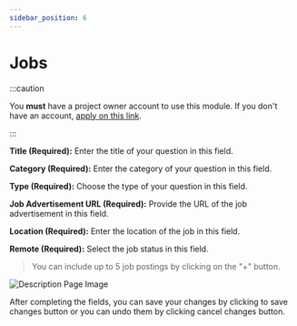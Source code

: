 ```yaml
---
sidebar_position: 6
---
```


# Jobs

:::caution

You **must** have a project owner account to use this module. If you don't have an account, [apply on this link](https://ts6prh04a2p.typeform.com/to/L4jpfJKl).

:::

**Title (Required):** Enter the title of your question in this field.

**Category (Required):** Enter the category of your question in this field.

**Type (Required):** Choose the type of your question in this field.

**Job Advertisement URL (Required):** Provide the URL of the job advertisement in this field.

**Location (Required):** Enter the location of the job in this field.

**Remote (Required):** Select the job status in this field.

> You can include up to 5 job postings by clicking on the "+" button.

![Description Page Image](/img/project-owner-jobs.png) 

After completing the fields, you can save your changes by clicking to save changes button or you can undo them by clicking cancel changes button.